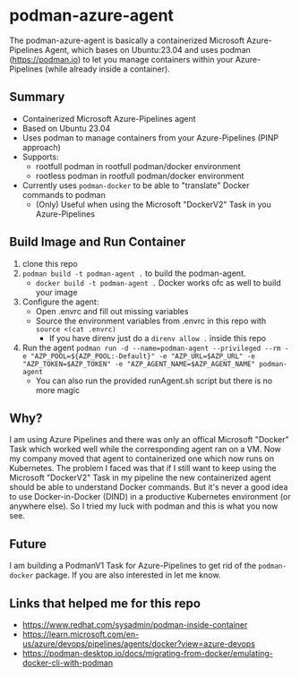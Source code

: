 # podman-azure-agent
The podman-azure-agent is basically a containerized Microsoft Azure-Pipelines Agent, which bases on Ubuntu:23.04 and uses podman (https://podman.io) to let you manage containers within your Azure-Pipelines (while already inside a container).

## Summary
- Containerized Microsoft Azure-Pipelines agent
- Based on Ubuntu 23.04
- Uses podman to manage containers from your Azure-Pipelines (PINP approach)
- Supports:
  - rootfull podman in rootfull podman/docker environment
  - rootless podman in rootfull podman/docker environment
- Currently uses `podman-docker` to be able to "translate" Docker commands to podman
  - (Only) Useful when using the Microsoft "DockerV2" Task in you Azure-Pipelines

## Build Image and Run Container
1. clone this repo
2. `podman build -t podman-agent .` to build the podman-agent.
   - `docker build -t podman-agent .` Docker works ofc as well to build your image 
3. Configure the agent:
   - Open .envrc and fill out missing variables
   - Source the environment variables from .envrc in this repo with `source <(cat .envrc)`
     - If you have direnv just do a `direnv allow .` inside this repo
4. Run the agent `podman run -d --name=podman-agent --privileged --rm -e "AZP_POOL=${AZP_POOL:-Default}" -e "AZP_URL=$AZP_URL" -e "AZP_TOKEN=$AZP_TOKEN" -e "AZP_AGENT_NAME=$AZP_AGENT_NAME" podman-agent`
   - You can also run the provided runAgent.sh script but there is no more magic


## Why?
I am using Azure Pipelines and there was only an offical Microsoft "Docker" Task which worked well while the corresponding agent ran on a VM. Now my company moved that agent to containerized one which now runs on Kubernetes.
The problem I faced was that if I still want to keep using the Microsoft "DockerV2" Task in my pipeline the new containerized agent should be able to understand Docker commands.
But it's never a good idea to use Docker-in-Docker (DIND) in a productive Kubernetes environment (or anywhere else). So I tried my luck with podman and this is what you now see.

## Future
I am building a PodmanV1 Task for Azure-Pipelines to get rid of the `podman-docker` package. If you are also interested in let me know.


## Links that helped me for this repo
- https://www.redhat.com/sysadmin/podman-inside-container
- https://learn.microsoft.com/en-us/azure/devops/pipelines/agents/docker?view=azure-devops
- https://podman-desktop.io/docs/migrating-from-docker/emulating-docker-cli-with-podman
